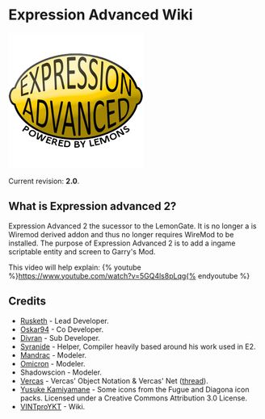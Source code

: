 # Expression Advanced Wiki

![](images/ea-logo.png)

Current revision: **2.0**.

## What is Expression advanced 2?

Expression Advanced 2 the sucessor to the LemonGate. It is no longer a is Wiremod derived addon and thus no longer requires WireMod to be installed. The purpose of Expression Advanced 2 is to add a ingame scriptable entity and screen to Garry's Mod.

This video will help explain: {% youtube %}https://www.youtube.com/watch?v=5GQ4ls8pLqg{% endyoutube %}

## Credits

- [Rusketh](http://github.com/Rusketh) - Lead Developer.
- [Oskar94](http://github.com/oskar94) - Co Developer.
- [Divran](https://github.com/Divran) - Sub Developer.
- [Syranide](https://github.com/syranide) - Helper, Compiler heavily based around his work used in E2.
- [Mandrac](https://github.com/mandrac) - Modeler.
- [Omicron](https://github.com/OmicroNiuM) - Modeler.
- Shadowscion - Modeler.
- [Vercas](https://github.com/vercas) - Vercas' Object Notation & Vercas' Net ([thread](http://www.facepunch.com/showthread.php?t=1194008)).
- [Yusuke Kamiyamane](http://p.yusukekamiyamane.com/) - Some icons from the Fugue and Diagona icon packs. Licensed under a Creative Commons Attribution 3.0 License.
- [VINTproYKT](https://github.com/VINTproYKT) - Wiki.